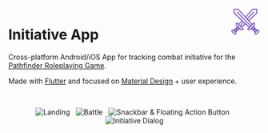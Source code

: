 <img src="./assets/battle_swords.svg" title="Initiative" align="right" height="60" />

# Initiative App

Cross-platform Android/iOS App for tracking combat initiative for the [Pathfinder Roleplaying Game](https://en.wikipedia.org/wiki/Pathfinder_Roleplaying_Game).

Made with [Flutter](https://flutter.dev/) and focused on [Material Design](https://material.io/design/) + user experience.


<br>

<p align="center">
<img src="https://user-images.githubusercontent.com/3826929/55366799-a04d1f00-54ea-11e9-8ac8-0b3b7c007ead.png" title="Landing" height="350" />
&nbsp;
<img src="https://user-images.githubusercontent.com/3826929/55291439-ddc48600-53de-11e9-99f9-9ea046c524e4.png" title="Battle" height="350" />
&nbsp;
<img src="https://user-images.githubusercontent.com/3826929/55291448-f2a11980-53de-11e9-8258-4795a9c363fe.png" title="Snackbar &amp; Floating Action Button" height="350" />
&nbsp;
<img src="https://user-images.githubusercontent.com/3826929/55291460-051b5300-53df-11e9-89ec-16b03485af23.png" title="Initiative Dialog" height="350" />  
</p>
